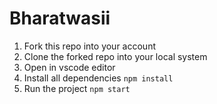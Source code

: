 # Bharatwasii
1. Fork this repo into your account
2. Clone the forked repo into your local system
3. Open in vscode editor 
4. Install all dependencies
```npm install```
5. Run the project
```npm start``` 